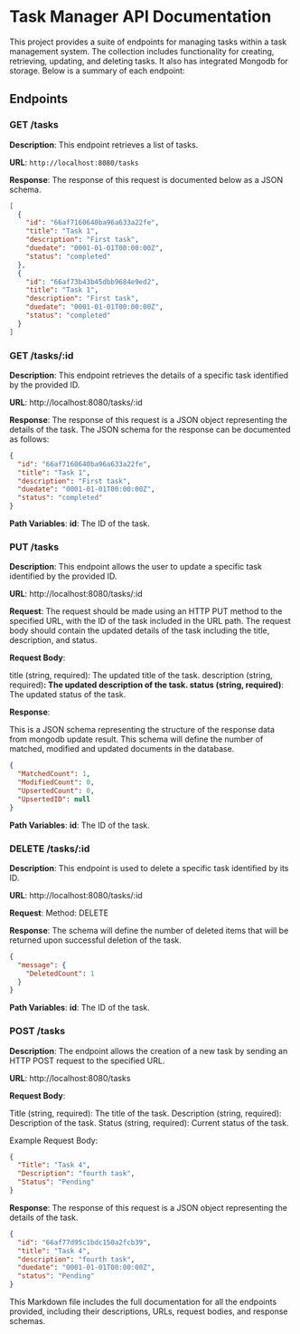 # Task Manager API Documentation

This project provides a suite of endpoints for managing tasks within a task management system. The collection includes functionality for creating, retrieving, updating, and deleting tasks. It also has integrated Mongodb for storage. Below is a summary of each endpoint:

## Endpoints

### GET /tasks

**Description**: This endpoint retrieves a list of tasks.

**URL**: `http://localhost:8080/tasks`

**Response**: The response of this request is documented below as a JSON schema.

```json
[
  {
    "id": "66af7160640ba96a633a22fe",
    "title": "Task 1",
    "description": "First task",
    "duedate": "0001-01-01T00:00:00Z",
    "status": "completed"
  },
  {
    "id": "66af73b43b45dbb9684e9ed2",
    "title": "Task 1",
    "description": "First task",
    "duedate": "0001-01-01T00:00:00Z",
    "status": "completed"
  }
]
```

### GET /tasks/:id

**Description**: This endpoint retrieves the details of a specific task identified by the provided ID.

**URL**: http://localhost:8080/tasks/:id

**Response**: The response of this request is a JSON object representing the details of the task. The JSON schema for the response can be documented as follows:

```json
{
  "id": "66af7160640ba96a633a22fe",
  "title": "Task 1",
  "description": "First task",
  "duedate": "0001-01-01T00:00:00Z",
  "status": "completed"
}
```

**Path Variables**:
**id**: The ID of the task.

### PUT /tasks

**Description**: This endpoint allows the user to update a specific task identified by the provided ID.

**URL**: http://localhost:8080/tasks/:id

**Request**: The request should be made using an HTTP PUT method to the specified URL, with the ID of the task included in the URL path. The request body should contain the updated details of the task including the title, description, and status.

**Request Body**:

title (string, required): The updated title of the task.
description (string, required)**: The updated description of the task.
status (string, required)**: The updated status of the task.

**Response**:

This is a JSON schema representing the structure of the response data from mongodb update result. This schema will define the number of matched, modified and updated documents in the database.

```json
{
  "MatchedCount": 1,
  "ModifiedCount": 0,
  "UpsertedCount": 0,
  "UpsertedID": null
}
```

**Path Variables**:
**id**: The ID of the task.

### DELETE /tasks/:id

**Description**: This endpoint is used to delete a specific task identified by its ID.

**URL**: http://localhost:8080/tasks/:id

**Request**: Method: DELETE

**Response**: The schema will define the number of deleted items that will be returned upon successful deletion of the task.

```json
{
  "message": {
    "DeletedCount": 1
  }
}
```

**Path Variables**:
**id**: The ID of the task.

### POST /tasks

**Description**: The endpoint allows the creation of a new task by sending an HTTP POST request to the specified URL.

**URL**: http://localhost:8080/tasks

**Request Body**:

Title (string, required): The title of the task.
Description (string, required): Description of the task.
Status (string, required): Current status of the task.

Example Request Body:

```json
{
  "Title": "Task 4",
  "Description": "fourth task",
  "Status": "Pending"
}
```

**Response**:
The response of this request is a JSON object representing the details of the task.

```json
{
  "id": "66af77d95c1bdc150a2fcb39",
  "title": "Task 4",
  "description": "fourth task",
  "duedate": "0001-01-01T00:00:00Z",
  "status": "Pending"
}
```

This Markdown file includes the full documentation for all the endpoints provided, including their descriptions, URLs, request bodies, and response schemas.
